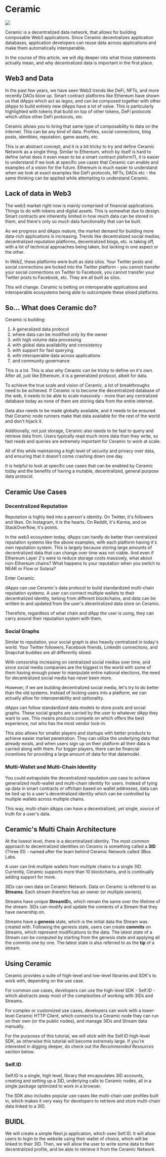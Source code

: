 # Ceramic

![](https://i.imgur.com/etCAEZi.png)

Ceramic is a decentralized data network, that allows for building composable Web3 applications. Since Ceramic decentralizes application databases, application developers can reuse data across applications and make them automatically interoperable.

In the course of this article, we will dig deeper into what those statements actually mean, and why decentralized data is important in the first place.

## Web3 and Data

In the past few years, we have seen Web3 trends like DeFi, NFTs, and more recently DAOs blow up. Smart contract platforms like Ethereum have shown us that dApps which act as legos, and can be composed together with other dApps to build entirely new dApps have a lot of value. This is particularly highlighted with tokens that build on top of other tokens, DeFi protocols which utilize other DeFi protocols, etc.

Ceramic allows you to bring that same type of composability to data on the internet. This can be any kind of data. Profiles, social connections, blog posts, identities, reputation, game assets, etc.

This is an abstract concept, and it is a bit tricky to try and define Ceramic Network as a single thing. Similar to Ethereum, which by itself is hard to define (what does it even mean to be a smart contract plaform?), it is easier to understand if we look at specific use cases that Ceramic can enable and examples of a vision for the future. Ethereum is much easier to understand when we look at exact examples like DeFi protocols, NFTs, DAOs etc - the same thinking can be applied while attempting to understand Ceramic.

## Lack of data in Web3

The web3 market right now is mainly comprised of financial applications. Things to do with tokens and digital assets. This is somewhat due to design. Smart contracts are inherently limited in how much data can be stored in them, and there's only so much data functionality that can be built.

As we progress and dApps mature, the market demand for building more data-rich applications is increasing. Trends like decentralized social medias, decentralized reputation platforms, decentralized blogs, etc. is taking off, with a lot of technical approaches being taken, but lacking in one aspect or the other.

In Web2, these platforms were built as data silos. Your Twitter posts and social connections are locked into the Twitter platform - you cannot transfer your social connections on Twitter to Facebook, you cannot transfer your Twitter posts to Facebook, etc. They are all built as silos.

This will change. Ceramic is betting on interoperable applications and interoperable ecosystems being able to outcompete these siloed platforms.

## So... What does Ceramic do?

Ceramic is building:

1. A generalized data protocol
2. where data can be modified only by the owner
3. with high volume data processing
4. with global data availability and consistency
5. with support for fast querying
6. with interoperable data across applications
7. and community governance

This is a lot. This is also why Ceramic can be tricky to define on it's own. After all, just like Ethereum, it is a generalized protocol, albeit for data.

To achieve the true scale and vision of Ceramic, a lot of breakthroughs need to be achieved. If Ceramic is to become the decentralized database of the web, it needs to be able to scale massively - more than any centralized database today as none of them are storing data from the entire internet.

Data also needs to be made globally available, and it needs to be ensured that Ceramic node runners make that data available for the rest of the world and don't hijack it.

Additionally, not just storage, Ceramic also needs to be fast to query and retrieve data from. Users typically read much more data than they write, so fast reads and queries are extremely important for Ceramic to work at scale.

All of this while maintaining a high level of security and privacy over data, and ensuring that it doesn't come crashing down one day.

It is helpful to look at specific use cases that can be enabled by Ceramic today and the benefits of having a mutable, decentralized, general purpose data protocol.

## Ceramic Use Cases

### Decentralized Reputation

Reputation is highly tied into a person's identity. On Twitter, it's followers and likes. On Instagram, it is the hearts. On Reddit, it's Karma, and on StackOverflow, it's points.

In the web3 ecosystem today, dApps can hardly do better than centralized reputation systems like the above examples, with each platform having it's own reputation system. This is largely because storing large amounts of decentralized data that can change over time was not viable. And even if Ethereum Layer 2's were to reduce storage costs massively, what about non-Ethereum chains? What happens to your reputation when you switch to NEAR or Flow or Solana?

Enter Ceramic.

dApps can use Ceramic's data protocol to build standardized multi-chain reputation systems. A user can connect multiple wallets to their decentralized identity, belong from different blockchains, and data can be written to and updated from the user's decentralized data store on Ceramic.

Therefore, regardless of what chain and dApp the user is using, they can carry around their reputation system with them.

### Social Graphs

Similar to reputation, your social graph is also heavily centralized in today's world. Your Twitter followers, Facebook friends, LinkedIn connections, and Snapchat buddies are all differently siloed.

With censorship increasing on centralized social medias over time, and since social media companies are the biggest in the world with some of them having enough power to manipulate entire national elections, the need for decentralized social media has never been more.

However, if we are building decentralized social media, let's try to do better than the old systems. Instead of locking users into a platform, we can actually allow for interoperability and optionality.

dApps can follow standardized data models to store posts and social graphs. These social graphs are carried by the user to whatever dApp they want to use. This means products compete on which offers the best experience, not who has the most vendor lock-in.

This also allows for smaller players and startups with better products to achieve easier market penetration. They can utilize the underlying data that already exists, and when users sign up on their platform all their data is carried along with them. For bigger players, there can be financial incentives for providing a large amount of data for that datamodel.

### Multi-Wallet and Multi-Chain Identity

You could extrapolate the decentralized reputation use case to achieve generalized multi-wallet and multi-chain identity for users. Instead of tying up data in smart contracts or offchain based on wallet addresses, data can be tied up to a user's decentralized identity which can be controlled by multiple wallets across multiple chains.

This way, multi-chain dApps can have a decentralized, yet single, source of truth for a user's data.

## Ceramic's Multi Chain Architecture

At the lowest level, there is a decentralized identity. The most common approach to decentralized identities on Ceramic is something called a **3ID** (Three ID) - named after the team behind Ceramic Network called 3Box Labs.

A user can link multiple wallets from multiple chains to a single 3ID. Currently, Ceramic supports more than 10 blockchains, and is continually adding support for more.

3IDs can own data on Ceramic Network. Data on Ceramic is referred to as **Streams**. Each stream therefore has an owner (or multiple owners).

Streams have unique **StreamID**s, which remain the same over the lifetime of the stream. 3IDs can modify and update the contents of a Stream that they have ownership on.

Streams have a **genesis** state, which is the initial data the Stream was created with. Following the genesis state, users can create **commits** on Streams, which represent modifications to the data. The latest state of a Stream can be computed by starting from the genesis state and applying all the commits one by one. The latest state is also referred to as the **tip** of a stream.

## Using Ceramic

Ceramic provides a suite of high-level and low-level libraries and SDK's to work with, depending on the use case.

For common use cases, developers can use the high-level SDK - Self.ID - which abstracts away most of the complexities of working with 3IDs and Streams.

For complex or customized use cases, developers can work with a lower-level Ceramic HTTP Client, which connects to a Ceramic node they can run on their own (or the public nodes), and manage 3IDs and Stream data manually.

For the purposes of this tutorial, we will stick with the Self.ID high-level SDK, as otherwise this tutorial will become extremely large. If you're interested in digging deeper, do check out the _Recommended Resources_ section below.

### Self.ID

Self.ID is a single, high level, library that encapsulates 3ID accounts, creating and setting up a 3ID, underlying calls to Ceramic nodes, all in a single package optimized to work in a browser.

The SDK also includes popular use cases like multi-chain user profiles built in, which makes it very easy for developers to retrieve and store multi-chain data linked to a 3ID.

## BUIDL

We will create a simple Next.js application, which uses Self.ID. It will allow users to login to the website using their wallet of choice, which will be linked to their 3ID. Then, we will allow the user to write some data to their decentralized profile, and be able to retrieve it from the Ceramic Network.
